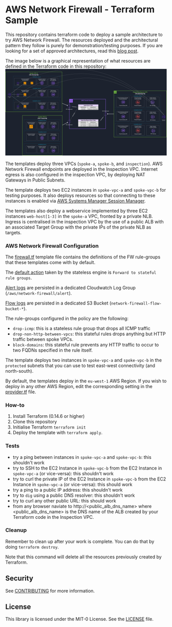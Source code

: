 # AWS Network Firewall - Terraform Sample

This repository contains terraform code to deploy a sample architecture to try AWS Network Firewall. The resources deployed and the architectural pattern they follow is purely for demonstration/testing purposes. If you are looking for a set of approved architectures, read this [blog post](https://aws.amazon.com/blogs/networking-and-content-delivery/deployment-models-for-aws-network-firewall/).

The image below is a graphical representation of what resources are defined in the Terraform code in this repository: 
![Architectural Diagram with Two Spoke VPCs, Transit Gateway and Inspection VPC](images/anfw-terraform-sample.jpg "Architectural Diagram")

The templates deploy three VPCs (`spoke-a`, `spoke-b`, and `inspection`).
AWS Network Firewall endpoints are deployed in the Inspection VPC. 
Internet egress is also configured in the inspection VPC, by deploying NAT Gateways in Public Subnets.

The template deploys two EC2 instances in `spoke-vpc-a` and `spoke-vpc-b` for testing purposes. 
It also deploys resources so that connecting to these instances is enabled via [AWS Systems Manager Session Manager](https://docs.aws.amazon.com/systems-manager/latest/userguide/session-manager.html).

The templates also deploy a webservice implemented by three EC2 instances `web-host[1-3]` in the `spoke-a` VPC, fronted by a private NLB. 
Ingress is centralised in the inspection VPC by the use of a public ALB with an associated Target Group with the private IPs of the private NLB as targets.

### AWS Network Firewall Configuration

The [firewall.tf](firewall.tf) template file contains the definitions of the FW rule-groups that these templates come with by default. 

The [default action](https://docs.aws.amazon.com/network-firewall/latest/developerguide/stateless-default-actions.html) taken by the stateless engine is `Forward to stateful rule groups`.

[Alert logs](https://docs.aws.amazon.com/network-firewall/latest/developerguide/logging-cw-logs.html) are persisted in a dedicated Cloudwatch Log Group (`/aws/network-firewall/alert`).

[Flow logs](https://docs.aws.amazon.com/network-firewall/latest/developerguide/logging-cw-logs.html) are persisted in a dedicated S3 Bucket (`network-firewall-flow-bucket-*`).

The rule-groups configured in the policy are the following:
- `drop-icmp`: this is a stateless rule group that drops all ICMP traffic
- `drop-non-http-between-vpcs`: this stateful rules drops anything but HTTP traffic between spoke VPCs.
- `block-domains`: this stateful rule prevents any HTTP traffic to occur to two FQDNs specified in the rule itself.

The template deploys two instances in `spoke-vpc-a` and `spoke-vpc-b` in the `protected` subnets that you can use to test east-west connectivity (and north-south).

By default, the templates deploy in the `eu-west-1` AWS Region. 
If you wish to deploy in any other AWS Region, edit the corresponding setting in the [provider.tf](provider.tf) file.

### How-to
1. Install Terraform (0.14.6 or higher)
2. Clone this repository
3. Initialise Terraform `terraform init`
4. Deploy the template with `terraform apply`. 

### Tests
- try a ping between instances in `spoke-vpc-a` and `spoke-vpc-b`: this shouldn't work
- try to SSH to the EC2 Instance in `spoke-vpc-b` from the EC2 Instance in `spoke-vpc-a` (or vice-versa): this shouldn't work
- try to curl the private IP of the EC2 Instance in `spoke-vpc-b` from the EC2 Instance in `spoke-vpc-a` (or vice-versa): this should work
- try a ping to a public IP address: this shouldn't work
- try to `dig` using a public DNS resolver: this shouldn't work
- try to curl any other public URL: this should work
- from any browser naviate to http://<public_alb_dns_name> where <public_alb_dns_name> is the DNS name of the ALB created by your Terraform code in the Inspection VPC.

### Cleanup
Remember to clean up after your work is complete. You can do that by doing `terraform destroy`.

Note that this command will delete all the resources previously created by Terraform.

## Security

See [CONTRIBUTING](CONTRIBUTING.md#security-issue-notifications) for more information.

## License

This library is licensed under the MIT-0 License. See the [LICENSE](LICENSE) file.

